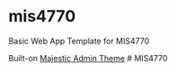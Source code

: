 # mis4770
Basic Web App Template for MIS4770

Built-on [Majestic Admin Theme](https://github.com/BootstrapDash/MajesticAdmin-Free-Bootstrap-Admin-Template)
#   M I S 4 7 7 0  
 
